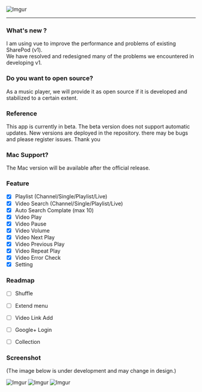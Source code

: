 ![Imgur](https://i.imgur.com/qKenxpi.png)
***

### What's new ?
I am using vue to improve the performance and problems of existing SharePod (v1). <br> We have resolved and redesigned many of the problems we encountered in developing v1.

### Do you want to open source?
As a music player, we will provide it as open source if it is developed and stabilized to a certain extent.

### Reference
This app is currently in beta. 
The beta version does not support automatic updates. 
New versions are deployed in the repository. 
there may be bugs and please register issues.
Thank you

### Mac Support?
The Mac version will be available after the official release.

### Feature

- [x] Playlist (Channel/Single/Playlist/Live)
- [x] Video Search (Channel/Single/Playlist/Live)
- [x] Auto Search Complate (max 10)
- [x] Video Play
- [x] Video Pause
- [x] Video Volume
- [x] Video Next Play
- [x] Video Previous Play
- [x] Video Repeat Play
- [x] Video Error Check
- [x] Setting

### Readmap

- [ ] Shuffle
- [ ] Extend menu
- [ ] Video Link Add
- [ ] Google+ Login
- [ ] Collection


### Screenshot
(The image below is under development and may change in design.)

![Imgur](https://i.imgur.com/ynT04Ij.png)
![Imgur](https://i.imgur.com/fVD15I9.png)
![Imgur](https://i.imgur.com/hEGBNiD.png)
